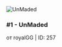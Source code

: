 <div class="demon-entry">
  <img src="unmaded_screenshot.jpg" alt="UnMaded">
  <h3>#1 - UnMaded</h3>
  <p>от royalGG | ID: 257</p>
</div>
